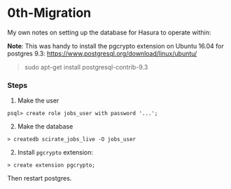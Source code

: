 # 0th-Migration

My own notes on setting up the database for Hasura to operate within:

**Note**: This was handy to install the pgcrypto extension on Ubuntu 16.04 for
postgres 9.3: <https://www.postgresql.org/download/linux/ubuntu/>

> sudo apt-get install postgresql-contrib-9.3


### Steps

1. Make the user

```
psql> create role jobs_user with password '...';
```

2. Make the database

```
> createdb scirate_jobs_live -O jobs_user
```

2. Install `pgcrypto` extension:

```
> create extension pgcrypto;
```

Then restart postgres.
